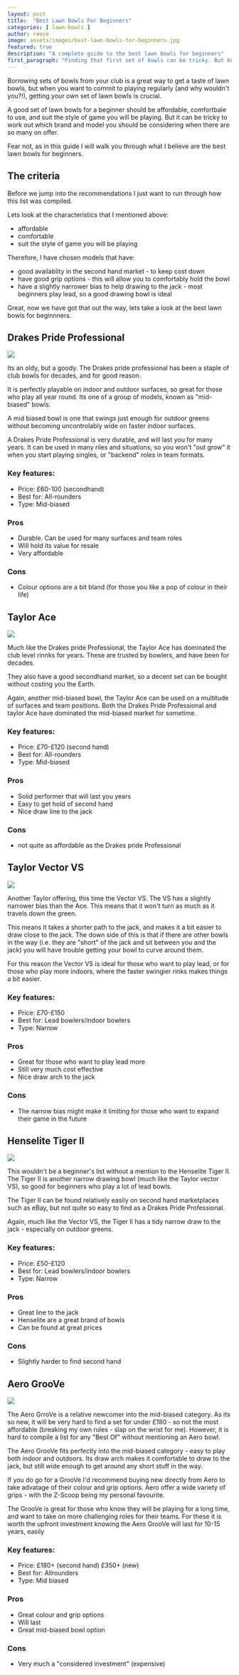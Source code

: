 ```yaml
---
layout: post
title:  "Best Lawn Bowls For Beginners"
categories: [ lawn-bowls ]
author: reece 
image: assets/images/best-lawn-bowls-for-beginners.jpg
featured: true
description: "A complete guide to the best lawn bowls for beginners"
first_paragraph: "Finding that first set of bowls can be tricky. But knowing what to look for will give you confidence it your choice."
---
```


Borrowing sets of bowls from your club is a great way to get a taste of lawn bowls, but when you want to commit to playing regularly (and why wouldn't you?!), getting your own set of lawn bowls is crucial.

A good set of lawn bowls for a beginner should be affordable, comfortbale to use, and suit the style of game you will be playing. But it can be tricky to work out which brand and model you should be considering when there are so many on offer.

Fear not, as in this guide I will walk you through what I believe are the best lawn bowls for beginners.

## The criteria

Before we jump into the recommendations I just want to run through how this list was compiled.

Lets look at the characteristics that I mentioned above:
- affordable
- comfortable
- suit the style of game you will be playing

Therefore, I have chosen models that have:

- good availablity in the second hand market - to keep cost down
- have good grip options - this will allow you to comfortably hold the bowl
- have a slightly narrower bias to help drawing to the jack - most beginners play lead, so a good drawing bowl is ideal

Great, now we have got that out the way, lets take a look at the best lawn bowls for beginnners.

## Drakes Pride Professional

<img src="/assets/images/drakes-pride-professional-bowls.jpg" />

Its an oldy, but a goody. The Drakes pride professional has been a staple of club bowls for decades, and for good reason.

It is perfectly playable on indoor and outdoor surfaces, so great for those who play all year round. Its one of a group of models, known as "mid-biased" bowls.

A mid biased bowl is one that swings just enough for outdoor greens without becoming uncontrolably wide on faster indoor surfaces.

A Drakes Pride Professional is very durable, and will last you for many years. It can be used in many riles and situations, so you won't "out grow" it when you start playing singles, or "backend" roles in team formats.

### Key features:

- Price: £60-100 (secondhand)
- Best for: All-rounders
- Type: Mid-biased

### Pros

- Durable. Can be used for many surfaces and team roles
- Will hold its value for resale
- Very affordable

### Cons

- Colour options are a bit bland (for those you like a pop of colour in their life)

## Taylor Ace

<img src="/assets/images/taylor-ace-bowls.jpg" />

Much like the Drakes pride Professional, the Taylor Ace has dominated the club level rinnks for years. These are trusted by bowlers, and have been for decades.

They also have a good secondhand market, so a decent set can be bought without costing you the Earth. 

Again, another mid-biased bowl, the Taylor Ace can be used on a multitude of surfaces and team positions. Both the Drakes Pride Professional and taylor Ace have dominated the mid-biased market for sometime.

### Key features:

- Price: £70-£120 (second hand)
- Best for: All-rounders
- Type: Mid-biased

### Pros

- Solid performer that will last you years
- Easy to get hold of second hand
- Nice draw line to the jack

### Cons

- not quite as affordable as the Drakes pride Professional

## Taylor Vector VS

<img src="/assets/images/taylor-vector-vs-bowls.jpg" />

Another Taylor offering, this time the Vector VS. The VS has a slightly narrower bias than the Ace. This means that it won't turn as much as it travels down the green.

This means it takes a shorter path to the jack, and makes it a bit easier to draw close to the jack. The down side of this is that if there are other bowls in the way (i.e. they are "short" of the jack and sit between you and the jack) you will have trouble getting your bowl to curve around them.

For this reason the Vector VS is ideal for those who want to play lead, or for those who play more indoors, where the faster swingier rinks makes things a bit easier.

### Key features:

- Price: £70-£150
- Best for: Lead bowlers/indoor bowlers
- Type: Narrow

### Pros

- Great for those who want to play lead more
- Still very much cost effective
- Nice draw arch to the jack

### Cons

- The narrow bias might make it limiting for those who want to expand their game in the future


## Henselite Tiger II

<img src="/assets/images/henselite-tiger-ii-bowls.jpg" />

This wouldn't be a beginner's list without a mention to the Henselite Tiger II. The Tiger II is another narrow drawing bowl (much like the Taylor vector VS), so good for beginners who play a lot of lead bowls.

The Tiger II can be found relatively easily on second hand marketplaces such as eBay, but not quite so easy to find as a Drakes Pride Professional.

Again, much like the Vector VS, the Tiger II has a tidy narrow draw to the jack - especially on outdoor greens.

### Key features:

- Price: £50-£120
- Best for: Lead bowlers/indoor bowlers
- Type: Narrow

### Pros

- Great line to the jack
- Henselite are a great brand of bowls
- Can be found at great prices

### Cons

- Slightly harder to find second hand

## Aero GrooVe

<img src="/assets/images/aero-groove-bowls.jpg" />

The Aero GrroVe is a relative newcomer into the mid-biased category. As its so new, it will be very hard to find a set for under £180 - so not the most affordable (breaking my own rules - slap on the wrist for me). However, it is hard to compile a list for any "Best Of" without mentioning an Aero bowl.

The Aero GrooVe fits perfectly into the mid-biased category - easy to play both indoor and outdoors. Its draw arch makes it comfortable to draw to the jack, but still wide enough to get around any short stuff in the way.

If you do go for a GrooVe I'd recommend buying new directly from Aero to take advatage of their colour and grip options. Aero offer a wide variety of grips - with the Z-Scoop being my personal favourite.

The GrooVe is great for those who know they will be playing for a long time, and want to take on more challenging roles for their teams. For these it is worth the upfront investment knowing the Aero GrooVe will last for 10-15 years, easily

### Key features:

- Price: £180+ (second hand) £350+ (new)
- Best for: Allrounders
- Type: Mid biased

### Pros

- Great colour and grip options
- Will last
- Great mid-biased bowl option

### Cons

- Very much a "considered investment" (expensive)



